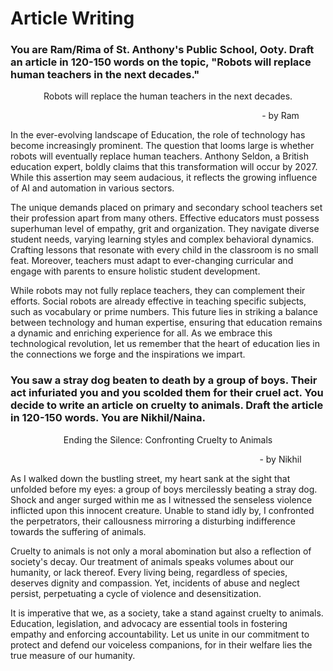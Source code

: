 # Article Writing 

### You are Ram/Rima of St. Anthony's Public School, Ooty. Draft an article in 120-150 words on the topic, "Robots will replace human teachers in the next decades."

<div align=center>
    <p>Robots will replace the human teachers in the next decades.</p>
</div>
<div align=center style="margin-left: 360px"> - by Ram </div>

In the ever-evolving landscape of Education, the role of technology has become increasingly prominent. The question that looms large is whether robots will eventually replace human teachers. Anthony Seldon, a British education expert, boldly claims that this transformation will occur by 2027. While this assertion may seem audacious, it reflects the growing influence of AI and automation in various sectors. 

The unique demands placed on primary and secondary school teachers set their profession apart from many others. Effective educators must possess superhuman level of empathy, grit and organization. They navigate diverse student needs, varying learning styles and complex behavioral dynamics. Crafting lessons that resonate with every child in the classroom is no small feat. Moreover, teachers must adapt to ever-changing curricular and engage with parents to ensure holistic student development.

While robots may not fully replace teachers, they can complement their efforts. Social robots are already effective in teaching specific subjects, such as vocabulary or prime numbers. This future lies in striking a balance between technology and human expertise, ensuring that education remains a dynamic and enriching experience for all. As we embrace this technological revolution, let us remember that the heart of education lies in the connections we forge and the inspirations we impart. 

### You saw a stray dog beaten to death by a group of boys. Their act infuriated you and you scolded them for their cruel act. You decide to write an article on cruelty to animals. Draft the article in 120-150 words. You are Nikhil/Naina.

<div align=center>
    <p>Ending the Silence: Confronting Cruelty to Animals</p>
</div>
<div align=center style="margin-left: 360px"> - by Nikhil</div>

As I walked down the bustling street, my heart sank at the sight that unfolded before my eyes: a group of boys mercilessly beating a stray dog. Shock and anger surged within me as I witnessed the senseless violence inflicted upon this innocent creature. Unable to stand idly by, I confronted the perpetrators, their callousness mirroring a disturbing indifference towards the suffering of animals.

Cruelty to animals is not only a moral abomination but also a reflection of society's decay. Our treatment of animals speaks volumes about our humanity, or lack thereof. Every living being, regardless of species, deserves dignity and compassion. Yet, incidents of abuse and neglect persist, perpetuating a cycle of violence and desensitization.

It is imperative that we, as a society, take a stand against cruelty to animals. Education, legislation, and advocacy are essential tools in fostering empathy and enforcing accountability. Let us unite in our commitment to protect and defend our voiceless companions, for in their welfare lies the true measure of our humanity.
